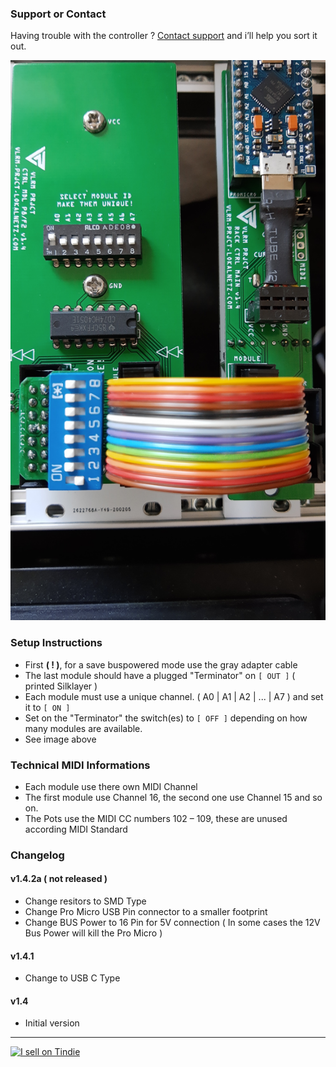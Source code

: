 
### Support or Contact

Having trouble with the controller ?
[Contact support](https://discuss.tindie.com/users/tme/messages) and i’ll help you sort it out.

![Backside](./backside.jpg)

### Setup Instructions

- First **( ! )**, for a save buspowered mode use the gray adapter cable
- The last module should have a plugged "Terminator" on `[ OUT ]` ( printed Silklayer )
- Each module must use a unique channel. ( A0 | A1 | A2 | ... | A7 ) and set it to `[ ON ]`
- Set on the "Terminator" the switch(es) to `[ OFF ]` depending on how many modules are available.
- See image above

### Technical MIDI Informations

- Each module use there own MIDI Channel
- The first module use Channel 16, the second one use Channel 15 and so on.
- The Pots use the MIDI CC numbers 102 – 109, these are unused according MIDI Standard

### Changelog

#### v1.4.2a ( not released )
- Change resitors to SMD Type
- Change Pro Micro USB Pin connector to a smaller footprint
- Change BUS Power to 16 Pin for 5V connection
    ( In some cases the 12V Bus Power will kill the Pro Micro )

#### v1.4.1
- Change to USB C Type

#### v1.4
- Initial version

---

<a href="https://www.tindie.com/stores/vlrm-prjct/?ref=offsite_badges&utm_source=sellers_tme&utm_medium=badges&utm_campaign=badge_large"><img src="https://d2ss6ovg47m0r5.cloudfront.net/badges/tindie-larges.png" alt="I sell on Tindie" width="200" height="104"></a>